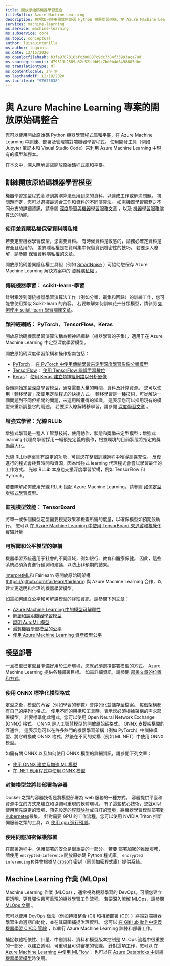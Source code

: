 ```yaml
---
title: 開放原始碼機器學習整合
titleSuffix: Azure Machine Learning
description: 瞭解如何使用開放原始碼 Python 機器學習架構，在 Azure Machine Learning 中訓練、部署及管理端對端機器學習解決方案。
services: machine-learning
ms.service: machine-learning
ms.subservice: core
ms.topic: conceptual
author: luisquintanilla
ms.author: luquinta
ms.date: 12/16/2020
ms.openlocfilehash: b3fa9767310bfc300087c9dc7384f33993aca70d
ms.sourcegitcommit: d79513b2589a62c52bddd9c7bd0b4d6498805dbe
ms.translationtype: MT
ms.contentlocale: zh-TW
ms.lasthandoff: 12/18/2020
ms.locfileid: "97675838"
---
```

# <a name="open-source-integration-with-azure-machine-learning-projects"></a>與 Azure Machine Learning 專案的開放原始碼整合

您可以使用開放原始碼 Python 機器學習程式庫和平臺，在 Azure Machine Learning 中訓練、部署及管理端對端機器學習程式。  使用開發工具（例如 Jupyter 筆記本和 Visual Studio Code）來利用 Azure Machine Learning 中現有的模型和腳本。  

在本文中，深入瞭解這些開放原始碼程式庫和平臺。

## <a name="train-open-source-machine-learning-models"></a>訓練開放原始碼機器學習模型

機器學習定型程式牽涉到將演算法應用到您的資料，以達成工作或解決問題。 視問題而定，您可以選擇最適合工作和資料的不同演算法。 如需機器學習服務之不同分支的詳細資訊，請參閱 [深度學習與機器學習服務文章](./concept-deep-learning-vs-machine-learning.md) ，以及 [機器學習服務演算法](algorithm-cheat-sheet.md)的功能。

### <a name="preserve-data-privacy-using-differential-privacy"></a>使用差異隱私權保留資料隱私權

若要定型機器學習模型，您需要資料。 有時候資料是敏感的，請務必確定資料是安全且私用的。 差異隱私權是在資料集中保留資訊機密性的技巧。 若要深入瞭解，請參閱 [保留資料隱私權](concept-differential-privacy.md)的文章。 

開放原始碼差異隱私權工具組（例如 [SmartNoise](https://github.com/opendifferentialprivacy/smartnoise-core-python) ）可協助您保存 Azure Machine Learning 解決方案中的 [資料隱私權](how-to-differential-privacy.md) 。

### <a name="classical-machine-learning-scikit-learn"></a>傳統機器學習： scikit-learn-學習

針對牽涉到傳統機器學習演算法工作（例如分類、叢集和回歸）的訓練工作，您可能會使用類似 Scikit-learn 的內容。 若要瞭解如何訓練花卉分類模型，請參閱 [如何使用 scikit-learn 學習訓練文章](how-to-train-scikit-learn.md)。

### <a name="neural-networks-pytorch-tensorflow-keras"></a>類神經網路： PyTorch、TensorFlow、Keras

開放原始碼機器學習演算法稱為類神經網路（機器學習的子集），適用于在 Azure Machine Learning 中定型深度學習模型。

開放原始碼深度學習架構和操作指南包括：

 *  [PyTorch](https://github.com/pytorch/pytorch)： [在 PyTorch 中使用傳輸學習來定型深度學習影像分類模型](how-to-train-pytorch.md) 
 *  [TensorFlow](https://github.com/tensorflow/tensorflow)： [使用 TensorFlow 辨識手寫數位](how-to-train-tensorflow.md)
 *  [Keras](https://github.com/keras-team/keras)： [使用 Keras 建立類神經網路以分析影像](how-to-train-keras.md)

從頭開始定型深度學習模型，通常需要大量的時間、資料及計算資源。 您可以使用「轉移學習」來使用定型程式的快捷方式。 轉移學習是一種技術，可從解決一個問題到不同但相關的問題，來運用所獲得的知識。 這表示您可以採用現有的模型來重新調整它的用途。 若要深入瞭解轉移學習，請參閱 [深度學習文章](concept-deep-learning-vs-machine-learning.md#transfer-learning) 。

### <a name="reinforcement-learning-ray-rllib"></a>增強式學習：光線 RLLib

增強式學習是一種人工智慧技術，使用動作、狀態和獎勵來定型模型：增強式 learning 代理商學習採用一組預先定義的動作，根據環境的目前狀態將指定的獎勵最大化。 

[光線 RLLib](https://github.com/ray-project/ray)專案具有設定的功能，可讓您在整個訓練過程中獲得高擴充性。 反復進行的程式會耗費時間和資源，因為增強式 learning 代理程式會嘗試學習最佳的工作方式。  光線 RLLib 本身也支援深度學習架構，例如 TensorFlow 和 PyTorch。  

若要瞭解如何使用光線 RLLib 搭配 Azure Machine Learning，請參閱 [如何定型增強式學習模型](how-to-use-reinforcement-learning.md)。

### <a name="monitor-model-performance-tensorboard"></a>監視模型效能： TensorBoard

將單一或多個模型定型需要視覺效果和檢查所需的度量，以確保模型如預期般執行。 您可以 [在 Azure Machine Learning 中使用 TensorBoard 來追蹤和視覺化實驗計量](./how-to-monitor-tensorboard.md)

### <a name="frameworks-for-interpretable-and-fair-models"></a>可解譯和公平模型的架構

機器學習系統適用于社會的不同區域，例如銀行、教育和醫療保健。 因此，這些系統必須負責進行預測和建議，以防止非預期的結果。

[InterpretML](https://github.com/interpretml/interpret/)和 Fairlearn 等開放原始碼架構 (https://github.com/fairlearn/fairlearn) 與 Azure Machine Learning 合作，以建立更透明和合理的機器學習模型。

如需如何建立公平和可解譯模型的詳細資訊，請參閱下列文章：

- [Azure Machine Learning 中的模型可解釋性](how-to-machine-learning-interpretability.md)
- [解讀和說明機器學習模型](how-to-machine-learning-interpretability-aml.md)
- [說明 AutoML 模型](how-to-machine-learning-interpretability-automl.md)
- [減輕機器學習模型的公平](concept-fairness-ml.md)
- [使用 Azure Machine Learning 資產模型公平](how-to-machine-learning-fairness-aml.md)

## <a name="model-deployment"></a>模型部署

一旦模型已定型且準備好用於生產環境，您就必須選擇部署模型的方式。 Azure Machine Learning 提供各種部署目標。 如需詳細資訊，請參閱 [部署文章的位置和方式](./how-to-deploy-and-where.md)。

### <a name="standardize-model-formats-with-onnx"></a>使用 ONNX 標準化模型格式

定型之後，模型的內容（例如學習的參數）會序列化並儲存至檔案。 每個架構都有自己的序列化格式。 使用不同的架構和工具時，表示您必須根據架構的需求部署模型。 若要標準化此程式，您可以使用 Open Neural Network Exchange (ONNX) 格式。 ONNX 是人工智慧模型的開放原始碼格式。 ONNX 支援架構間的互通性。 這表示您可以在許多熱門的機器學習架構（例如 PyTorch）中訓練模型、將它轉換成 ONNX 格式，然後在不同的架構（例如 ML.NET）中使用 ONNX 模型。

如需有關 ONNX 以及如何使用 ONNX 模型的詳細資訊，請參閱下列文章：

- [使用 ONNX 建立及加速 ML 模型](concept-onnx.md)
- [在 .NET 應用程式中使用 ONNX 模型](how-to-use-automl-onnx-model-dotnet.md)

### <a name="package-and-deploy-models-as-containers"></a>封裝模型並將其部署為容器

Docker 之類的容器技術是將模型部署為 web 服務的一種方式。 容器提供平臺和資源中立的方式來建立和協調可重現的軟體環境。 有了這些核心技術，您就可以使用預先設定的環境、預先設定的[容器映射](./how-to-deploy-custom-docker-image.md)或自訂的[環境](./how-to-use-environments.md)，將機器學習模型部署到[Kubernetes](./how-to-deploy-azure-kubernetes-service.md?tabs=python)叢集。 針對需要 GPU 的工作流程，您可以使用 NVIDIA Triton 推斷伺服器之類的工具，以 [使用 gpu 進行預測](how-to-deploy-with-triton.md?tabs=python)。

### <a name="secure-deployments-with-homomorphic-encryption"></a>使用同態加密保護部署

在部署過程中，保護部署的安全是很重要的一部分。 若要 [部署加密的推斷服務](how-to-homomorphic-encryption-seal.md)，請使用 `encrypted-inference` 開放原始碼 Python 程式庫。 `encrypted inferencing`套件會根據[Microsoft 密封](https://github.com/Microsoft/SEAL)（同態加密程式庫）提供系結。

## <a name="machine-learning-operations-mlops"></a>Machine Learning 作業 (MLOps) 

Machine Learning 作業 (MLOps) ，通常視為機器學習的 DevOps，可讓您建立更透明、更具彈性且可重現的機器學習工作流程。 若要深入瞭解 MLOps，請參閱 [MLOps 文章](./concept-model-management-and-deployment.md) 。 

您可以使用 DevOps 做法（例如持續整合 (CI) 和持續部署 (CD) ）將端對端機器學習生命週期自動化，並在其周圍捕捉治理資料。 您可以 [在 GitHub 動作中定義機器學習 CI/CD 管線](./how-to-github-actions-machine-learning.md) ，以執行 Azure Machine Learning 訓練和部署工作。 

捕捉軟體相依性、計量、中繼資料、資料和模型版本控制是 MLOps 流程中很重要的一部分，以建立透明、可重現且可供審核的管線。 針對這項工作，您可以 [在 Azure Machine Learning 中使用 MLFlow](how-to-use-mlflow.md) ，也可以在 [Azure Databricks 中訓練機器學習模型](./how-to-use-mlflow-azure-databricks.md)時使用。
